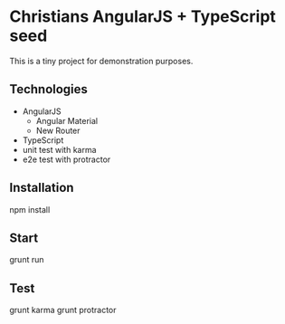 Christians AngularJS + TypeScript seed
=========
This is a tiny project for demonstration purposes.


Technologies
---------
- AngularJS
  - Angular Material
  - New Router
- TypeScript
- unit test with karma
- e2e test with protractor

Installation
---------
  npm install

Start
---------
  grunt run

Test
---------
  grunt karma
  grunt protractor
